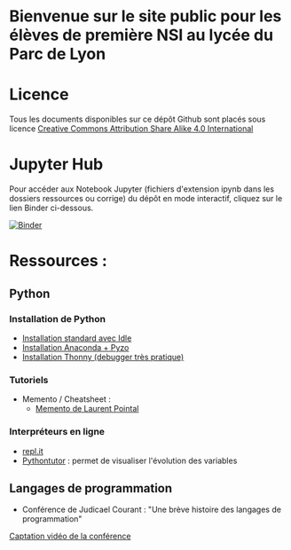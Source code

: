 # Bienvenue sur le site public pour les élèves de première NSI au lycée du Parc de Lyon

# Licence

Tous les documents disponibles sur ce dépôt Github sont placés sous licence [Creative Commons Attribution Share Alike 4.0 International](https://github.com/frederic-junier/ISN/blob/master/LICENSE)

# Jupyter Hub

Pour accéder aux Notebook Jupyter (fichiers d'extension ipynb dans les dossiers ressources ou corrige) du dépôt en mode interactif, cliquez sur le lien Binder ci-dessous.

[![Binder](https://mybinder.org/badge_logo.svg)](https://mybinder.org/v2/gh/parc-nsi/premiere/master)

# Ressources :

## Python 

### Installation de Python

- [Installation standard avec Idle](https://www.python.org/downloads/)
- [Installation Anaconda + Pyzo](https://pyzo.org/start.html)
- [Installation Thonny (debugger très pratique)](https://thonny.org/)

### Tutoriels

* Memento / Cheatsheet :
  * [Memento de Laurent Pointal](https://perso.limsi.fr/pointal/_media/python:cours:mementopython3.pdf)
  
### Interpréteurs en ligne 

- [repl.it](https://repl.it/languages/python3)
- [Pythontutor](http://pythontutor.com/)  : permet de visualiser l'évolution des variables

## Langages de programmation

* Conférence de Judicael Courant : "Une brève histoire des langages de programmation"

[Captation vidéo de la conférence](https://tube.ac-lyon.fr/videos/watch/2f7065e3-13c7-432c-80cc-94e769d38272)

